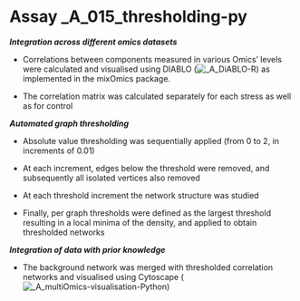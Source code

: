 Assay _A_015_thresholding-py
==============

***Integration across different omics datasets***

- Correlations between components measured in various Omics’ levels were calculated and visualised using DIABLO (![_A_DiABLO-R](https://github.com/NIB-SI/multiOmics-integration/tree/main/_p_Omics/_I_Omics/_S_multiOmics/_A_DiABLO-R)) as implemented in the mixOmics package. 

- The correlation matrix was calculated separately for each stress as well as for control


***Automated graph thresholding***

- Absolute value thresholding was sequentially applied (from 0 to 2, in increments of 0.01)

- At each increment, edges below the threshold were removed, and subsequently all isolated vertices also removed

- At each threshold increment the network structure was studied

- Finally, per graph thresholds were defined as the largest threshold resulting in a local minima of the density, and applied to obtain thresholded networks

***Integration of data with prior knowledge***

- The background network was merged with thresholded correlation networks and visualised using Cytoscape (![_A_multiOmics-visualisation-Python](https://github.com/NIB-SI/multiOmics-integration/tree/main/_p_Omics/_I_Omics/_S_multiOmics/_A_multiOmics-visualisation-Python))
